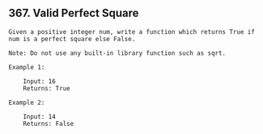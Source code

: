 ## 367\. Valid Perfect Square

    Given a positive integer num, write a function which returns True if num is a perfect square else False.
    
    Note: Do not use any built-in library function such as sqrt.
    
    Example 1:
    
        Input: 16
        Returns: True
    
    Example 2:
    
        Input: 14
        Returns: False
